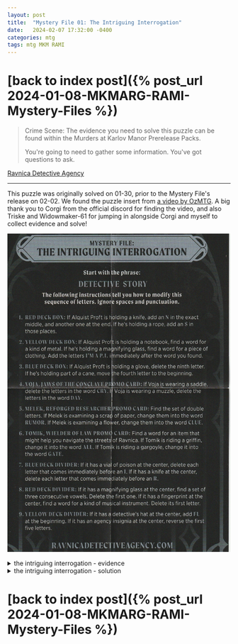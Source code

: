 ```yaml
---
layout: post
title:  "Mystery File 01: The Intriguing Interrogation"
date:   2024-02-07 17:32:00 -0400
categories: mtg
tags: mtg MKM RAMI
---
```


# [back to index post]({% post_url 2024-01-08-MKMARG-RAMI-Mystery-Files %})

> Crime Scene: The evidence you need to solve this puzzle can be found within the Murders at Karlov Manor Prerelease Packs.
>
> You're going to need to gather some information. You've got questions to ask.

[Ravnica Detective Agency](https://magic.wizards.com/en/products/murders-at-karlov-manor/mystery-files)

---

This puzzle was originally solved on 01-30, prior to the Mystery File's release on 02-02. We found the puzzle insert from [a video by OzMTG](https://www.youtube.com/watch?v=YJAMoY4JI24). A big thank you to Corgi from the official discord for finding the video, and also Triske and Widowmaker-61 for jumping in alongside Corgi and myself to collect evidence and solve!

![prerelease kit insert](/assets/images/RAMI/01-Intriguing-Interrogation.jpg)

<details>
<summary>the intriguing interrogation - evidence</summary>
<p>
<div style="align-items: stretch; display: flex; flex-wrap: wrap; justify-content: space-evenly; text-align: center;"><figure style="display: flex; flex-flow: column; margin: 2px; position: relative; text-decoration: none; width: calc(33.3333% - 4px);"><a href="/assets/images/RAMI/01-box-red.png"><img style="height: 100%; margin: 0px; object-fit: cover; width: 100%;" src="/assets/images/RAMI/01-box-red.png" alt=""></a><figcaption style="font-size: calc(min(4.6vw, 170%) * 0.43); line-height: 100%; margin-top: 0.2rem;">1. Red Box - Knife (via <a href="https://www.youtube.com/watch?v=YJAMoY4JI24">ozMTG</a>)</figcaption></figure><figure style="display: flex; flex-flow: column; margin: 2px; position: relative; text-decoration: none; width: calc(33.3333% - 4px);"><a href="/assets/images/RAMI/01-box-yellow.png"><img style="height: 100%; margin: 0px; object-fit: cover; width: 100%;" src="/assets/images/RAMI/01-box-yellow.png" alt=""></a><figcaption style="font-size: calc(min(4.6vw, 170%) * 0.43); line-height: 100%; margin-top: 0.2rem;">2. Yellow Box - Magnifying Glass (<a href="https://www.youtube.com/watch?v=xh1-FPs34Ko">via LRR</a>)</figcaption></figure><figure style="display: flex; flex-flow: column; margin: 2px; position: relative; text-decoration: none; width: calc(33.3333% - 4px);"><a href="/assets/images/RAMI/01-box-blue.png"><img style="height: 100%; margin: 0px; object-fit: cover; width: 100%;" src="/assets/images/RAMI/01-box-blue.png" alt=""></a><figcaption style="font-size: calc(min(4.6vw, 170%) * 0.43); line-height: 100%; margin-top: 0.2rem;">3. Blue Box - Cane (via <a href="https://www.youtube.com/watch?v=e0nbjb9MT1k">Party of 3</a>)</figcaption></figure><figure style="display: flex; flex-flow: column; margin: 2px; position: relative; text-decoration: none; width: calc(33.3333% - 4px);"><a href="/assets/images/RAMI/01-voja.png"><img style="height: 100%; margin: 0px; object-fit: cover; width: 100%;" src="/assets/images/RAMI/01-voja.png" alt=""></a><figcaption style="font-size: calc(min(4.6vw, 170%) * 0.43); line-height: 100%; margin-top: 0.2rem;">4. Voja - Saddle (via <a href="https://www.youtube.com/watch?v=e0nbjb9MT1k">Party of 3</a>)</figcaption></figure><figure style="display: flex; flex-flow: column; margin: 2px; position: relative; text-decoration: none; width: calc(33.3333% - 4px);"><a href="/assets/images/RAMI/01-melek.jpg"><img style="height: 100%; margin: 0px; object-fit: cover; width: 100%;" src="/assets/images/RAMI/01-melek.jpg" alt=""></a><figcaption style="font-size: calc(min(4.6vw, 170%) * 0.43); line-height: 100%; margin-top: 0.2rem;">5. Melek - Paper (via <a href="https://www.youtube.com/watch?v=YJAMoY4JI24">ozMTG</a>)</figcaption></figure><figure style="display: flex; flex-flow: column; margin: 2px; position: relative; text-decoration: none; width: calc(33.3333% - 4px);"><a href="/assets/images/RAMI/01-tomik.jpg"><img style="height: 100%; margin: 0px; object-fit: cover; width: 100%;" src="/assets/images/RAMI/01-tomik.jpg" alt=""></a><figcaption style="font-size: calc(min(4.6vw, 170%) * 0.43); line-height: 100%; margin-top: 0.2rem;">6. Tomik - Gargoyle (via <a href="https://www.youtube.com/watch?v=YJAMoY4JI24">ozMTG</a>)</figcaption></figure><figure style="display: flex; flex-flow: column; margin: 2px; position: relative; text-decoration: none; width: calc(33.3333% - 4px);"><a href="/assets/images/RAMI/01-divider-blue.png"><img style="height: 100%; margin: 0px; object-fit: cover; width: 100%;" src="/assets/images/RAMI/01-divider-blue.png" alt=""></a><figcaption style="font-size: calc(min(4.6vw, 170%) * 0.43); line-height: 100%; margin-top: 0.2rem;">7. Blue Divider - Knife (via <a href="https://www.youtube.com/watch?v=YJAMoY4JI24">ozMTG</a>)</figcaption></figure><figure style="display: flex; flex-flow: column; margin: 2px; position: relative; text-decoration: none; width: calc(33.3333% - 4px);"><a href="/assets/images/RAMI/01-divider-red.png"><img style="height: 100%; margin: 0px; object-fit: cover; width: 100%;" src="/assets/images/RAMI/01-divider-red.png" alt=""></a><figcaption style="font-size: calc(min(4.6vw, 170%) * 0.43); line-height: 100%; margin-top: 0.2rem;">8. Red Divider - Magnifying Glass (via <a href="https://www.youtube.com/watch?v=4ZLddUHuxWs">The Lab</a>)</figcaption></figure><figure style="display: flex; flex-flow: column; margin: 2px; position: relative; text-decoration: none; width: calc(33.3333% - 4px);"><a href="/assets/images/RAMI/01-divider-yellow.png"><img style="height: 100%; margin: 0px; object-fit: cover; width: 100%;" src="/assets/images/RAMI/01-divider-yellow.png" alt=""></a><figcaption style="font-size: calc(min(4.6vw, 170%) * 0.43); line-height: 100%; margin-top: 0.2rem;">9. Yellow Divider - Eye (<a href="https://www.youtube.com/watch?v=e0nbjb9MT1k">via Party of 3</a>)</figcaption></figure></div><div style="text-align: right; font-size: min(1.87vw, 70%); opacity: 0.7; line-height: 100%;"> made with @nex3's <a href="https://nex3.github.io/cohost-image-grid/">grid generator</a></div>
</p></details>

<details>
<summary>the intriguing interrogation - solution</summary>
<p>
1. DETECTI<b>N</b>VESTORYN

2. DETECTINVEST<b>IMAPI</b>ORYN

3. <b>E</b>DETCTINVESTIMAPIORYN

4. EDETTINVESTIMAPION

5. EDE<b>RUMOR</b>INVESTIMAPION

6. EDERUMORINVESTI<b>GATE</b>ION

7. EDRUMRINVESTIGATEION

8. EDRUMRINVESTIGATION

9. <b>MURDE</b>RINVESTIGATION

10. MURDER INVESTIGATION

<div style="align-items: stretch; display: flex; flex-wrap: wrap; justify-content: space-evenly; text-align: center;"><figure style="display: flex; flex-flow: column; margin: 2px; position: relative; text-decoration: none; width: calc(50% - 4px);"><a href="/assets/images/RAMI/01-gtc-21-murder-investigation.jpg"><img style="height: 100%; margin: 0px; object-fit: cover; width: 100%;" src="/assets/images/RAMI/01-gtc-21-murder-investigation.jpg" alt=""></a></figure><figure style="display: flex; flex-flow: column; margin: 2px; position: relative; text-decoration: none; width: calc(50% - 4px);"><a href="/assets/images/RAMI/01-mkm-86-homicide-investigator.jpg"><img style="height: 100%; margin: 0px; object-fit: cover; width: 100%;" src="/assets/images/RAMI/01-mkm-86-homicide-investigator.jpg" alt=""></a></figure></div><div style="text-align: right; font-size: min(1.87vw, 70%); opacity: 0.7; line-height: 100%;"> made with @nex3's <a href="https://nex3.github.io/cohost-image-grid/">grid generator</a></div>
</p></details>

# [back to index post]({% post_url 2024-01-08-MKMARG-RAMI-Mystery-Files %})

